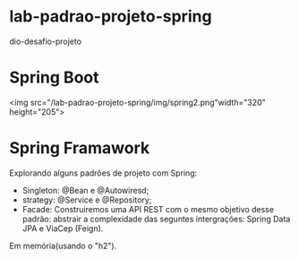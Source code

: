 # lab-padrao-projeto-spring
 dio-desafio-projeto

# Spring Boot
 <img src="/lab-padrao-projeto-spring/img/spring2.png"width="320" height="205">

# Spring Framawork

Explorando alguns padrões de projeto com Spring:

* Singleton: @Bean e @Autowiresd;
* strategy: @Service e @Repository;
* Facade: Construiremos uma API REST com o mesmo objetivo
desse padrão: abstrair a complexidade  das seguntes
intergrações: Spring Data JPA e ViaCep (Feign).

Em memória(usando o "h2").
<br>

